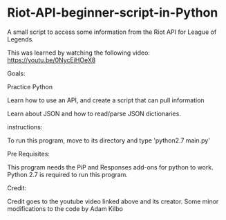 # Riot-API-beginner-script-in-Python

A small script to access some information from the Riot API for League of Legends.

This was learned by watching the following video: https://youtu.be/0NycEiHOeX8


Goals:

Practice Python

Learn how to use an API, and create a script that can pull information

Learn about JSON and how to read/parse JSON dictionaries.


instructions:

To run this program, move to its directory and type 'python2.7 main.py'


Pre Requisites: 
  
This program needs the PiP and Responses add-ons for python to work. Python 2.7 is required to run this program.


Credit:

Credit goes to the youtube video linked above and its creator. Some minor modifications to the code by Adam Kilbo
